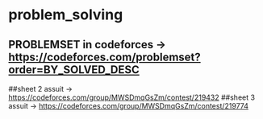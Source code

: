 # problem_solving
## PROBLEMSET in codeforces → https://codeforces.com/problemset?order=BY_SOLVED_DESC 
##sheet 2 assuit → https://codeforces.com/group/MWSDmqGsZm/contest/219432
##sheet 3 assuit → https://codeforces.com/group/MWSDmqGsZm/contest/219774

